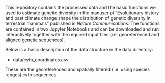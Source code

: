 This repository contains the processed data and the basic functions we used to estimate genetic diversity in the manuscript “Evolutionary history and past climate change shape the distribution of genetic diversity in terrestrial mammals” published in <em>Nature Communications</em>. The functions are contained in two Jupyter Notebooks and can be downloaded and run interactively together with the required input files (i.e. georeferenced and aligned genetic sequences).

Below is a basic description of the data structure in the data directory:

* data/cytb_coordinates.csv

These are the georeferenced and spatially filtered (i.e. using species ranges) cytb sequences
